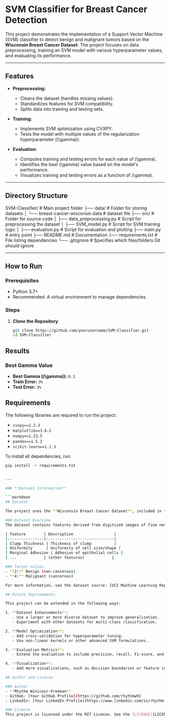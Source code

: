 # SVM Classifier for Breast Cancer Detection

This project demonstrates the implementation of a Support Vector Machine (SVM) classifier to detect benign and malignant tumors based on the **Wisconsin Breast Cancer Dataset**. The project focuses on data preprocessing, training an SVM model with various hyperparameter values, and evaluating its performance.

---

## Features

- **Preprocessing:**
  - Cleans the dataset (handles missing values).
  - Standardizes features for SVM compatibility.
  - Splits data into training and testing sets.
  
- **Training:**
  - Implements SVM optimization using CVXPY.
  - Tests the model with multiple values of the regularization hyperparameter (\(\gamma\)).
  
- **Evaluation:**
  - Computes training and testing errors for each value of \(\gamma\).
  - Identifies the best \(\gamma\) value based on the model's performance.
  - Visualizes training and testing errors as a function of \(\gamma\).

---

## Directory Structure

SVM-Classifier/              # Main project folder
├── data/                    # Folder for storing datasets
│   └── breast-cancer-wisconsin.data  # dataset file
├── src/                     # Folder for source code
│   ├── data_preprocessing.py         # Script for preprocessing the dataset
│   ├── SVM_model.py                  # Script for SVM training logic
│   ├── evaluation.py                 # Script for evaluation and plotting
├── main.py                  # entry point
├── README.md                # Documentation
├── requirements.txt         # File listing dependencies
└── .gitignore               # Specifies which files/folders Git should ignore



---

## How to Run

### Prerequisites
- Python 3.7+
- Recommended: A virtual environment to manage dependencies.

### Steps

1. **Clone the Repository**
   ```bash
   git clone https://github.com/yourusername/SVM-Classifier.git
   cd SVM-Classifier

## Results

### Best Gamma Value
- **Best Gamma (\(\gamma\)):** `0.1`
- **Train Error:** `3%`
- **Test Error:** `3%`


## Requirements

The following libraries are required to run the project:

- `cvxpy==1.2.3`
- `matplotlib==3.6.2`
- `numpy==1.23.5`
- `pandas==1.5.2`
- `scikit-learn==1.1.3`

To install all dependencies, run:
```bash
pip install -r requirements.txt


---

### **Dataset Information**

```markdown
## Dataset

The project uses the **Wisconsin Breast Cancer Dataset**, included in the `data/` folder for reproducibility. 

### Dataset Overview
The dataset contains features derived from digitized images of fine needle aspirates (FNAs) of breast masses. It is widely used for binary classification tasks in machine learning.

| Feature        | Description                  |
|----------------|------------------------------|
| Clump Thickness | Thickness of clump          |
| Uniformity      | Uniformity of cell size/shape |
| Marginal Adhesion | Adhesion of epithelial cells |
| ...            | (other features)            |

### Target Values
- **2:** Benign (non-cancerous)
- **4:** Malignant (cancerous)

For more information, see the dataset source: [UCI Machine Learning Repository](https://archive.ics.uci.edu/ml/datasets/Breast+Cancer+Wisconsin+(Original)).

## Future Improvements

This project can be extended in the following ways:

1. **Dataset Enhancements**:
   - Use a larger or more diverse dataset to improve generalization.
   - Experiment with other datasets for multi-class classification.

2. **Model Optimization**:
   - Add cross-validation for hyperparameter tuning.
   - Use non-linear kernels or other advanced SVM formulations.

3. **Evaluation Metrics**:
   - Extend the evaluation to include precision, recall, F1-score, and AUC.

4. **Visualization**:
   - Add more visualizations, such as decision boundaries or feature importance.

## Author and License

### Author
- **Rhythm Winicour-Freeman**  
- GitHub: [Your GitHub Profile](https://github.com/rhythmw9)  
- LinkedIn: [Your LinkedIn Profile](https://www.linkedin.com/in/rhythm-winicour-freeman-975b74289/)

### License
This project is licensed under the MIT License. See the [LICENSE](LICENSE) file for details.
